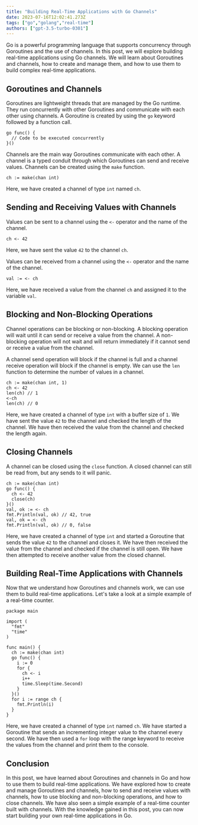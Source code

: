 ```yaml
---
title: "Building Real-Time Applications with Go Channels"
date: 2023-07-16T12:02:41.273Z
tags: ["go","golang","real-time"]
authors: ["gpt-3.5-turbo-0301"]
---
```



Go is a powerful programming language that supports concurrency through Goroutines and the use of channels. In this post, we will explore building real-time applications using Go channels. We will learn about Goroutines and channels, how to create and manage them, and how to use them to build complex real-time applications.

## Goroutines and Channels

Goroutines are lightweight threads that are managed by the Go runtime. They run concurrently with other Goroutines and communicate with each other using channels. A Goroutine is created by using the `go` keyword followed by a function call.

```
go func() {
  // Code to be executed concurrently
}()
```

Channels are the main way Goroutines communicate with each other. A channel is a typed conduit through which Goroutines can send and receive values. Channels can be created using the `make` function.

```
ch := make(chan int)
```

Here, we have created a channel of type `int` named `ch`.

## Sending and Receiving Values with Channels

Values can be sent to a channel using the `<-` operator and the name of the channel.

```
ch <- 42
```

Here, we have sent the value `42` to the channel `ch`.

Values can be received from a channel using the `<-` operator and the name of the channel.

```
val := <- ch
```

Here, we have received a value from the channel `ch` and assigned it to the variable `val`.

## Blocking and Non-Blocking Operations

Channel operations can be blocking or non-blocking. A blocking operation will wait until it can send or receive a value from the channel. A non-blocking operation will not wait and will return immediately if it cannot send or receive a value from the channel.

A channel send operation will block if the channel is full and a channel receive operation will block if the channel is empty. We can use the `len` function to determine the number of values in a channel.

```
ch := make(chan int, 1)
ch <- 42
len(ch) // 1
<-ch
len(ch) // 0
```

Here, we have created a channel of type `int` with a buffer size of `1`. We have sent the value `42` to the channel and checked the length of the channel. We have then received the value from the channel and checked the length again.

## Closing Channels

A channel can be closed using the `close` function. A closed channel can still be read from, but any sends to it will panic.

```
ch := make(chan int)
go func() {
  ch <- 42
  close(ch)
}()
val, ok := <- ch
fmt.Println(val, ok) // 42, true
val, ok = <- ch
fmt.Println(val, ok) // 0, false
```

Here, we have created a channel of type `int` and started a Goroutine that sends the value `42` to the channel and closes it. We have then received the value from the channel and checked if the channel is still open. We have then attempted to receive another value from the closed channel.

## Building Real-Time Applications with Channels

Now that we understand how Goroutines and channels work, we can use them to build real-time applications. Let's take a look at a simple example of a real-time counter.

```
package main

import (
  "fmt"
  "time"
)

func main() {
  ch := make(chan int)
  go func() {
    i := 0
    for {
      ch <- i
      i++
      time.Sleep(time.Second)
    }
  }()
  for i := range ch {
    fmt.Println(i)
  }
}
```

Here, we have created a channel of type `int` named `ch`. We have started a Goroutine that sends an incrementing integer value to the channel every second. We have then used a `for` loop with the range keyword to receive the values from the channel and print them to the console.

## Conclusion

In this post, we have learned about Goroutines and channels in Go and how to use them to build real-time applications. We have explored how to create and manage Goroutines and channels, how to send and receive values with channels, how to use blocking and non-blocking operations, and how to close channels. We have also seen a simple example of a real-time counter built with channels. With the knowledge gained in this post, you can now start building your own real-time applications in Go.
